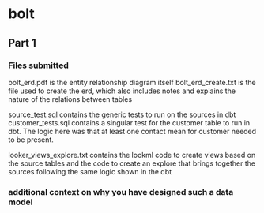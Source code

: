 # bolt

## Part 1
### Files submitted
bolt_erd.pdf is the entity relationship diagram itself 
bolt_erd_create.txt is the file used to create the erd, which also includes notes and explains the nature of the relations between tables

source_test.sql contains the generic tests to run on the sources in dbt 
customer_tests.sql contains a singular test for the customer table to run in dbt. The logic here was that at least one contact mean for customer needed to be present. 

looker_views_explore.txt contains the lookml code to create views based on the source tables and the code to create an explore that brings together the sources following the same logic shown in the dbt

### additional context on why you have designed such a data model
